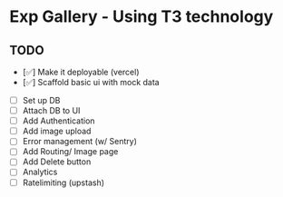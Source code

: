 # Exp Gallery - Using T3 technology

## TODO

- [✅] Make it deployable (vercel)
- [✅] Scaffold basic ui with mock data
- [ ] Set up DB
- [ ] Attach DB to UI
- [ ] Add Authentication
- [ ] Add image upload
- [ ] Error management (w/ Sentry)
- [ ] Add Routing/ Image page
- [ ] Add Delete button
- [ ] Analytics
- [ ] Ratelimiting (upstash)
